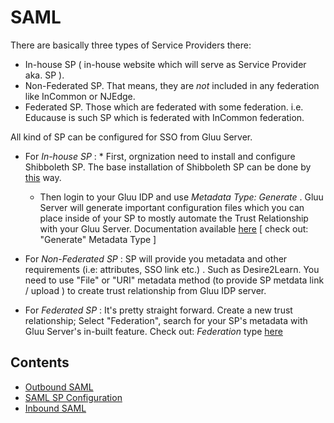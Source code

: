 # SAML

There are basically three types of Service Providers there:  

* In-house SP ( in-house website which will serve as Service Provider aka. SP ). 
* Non-Federated SP. That means, they are *not* included in any federation like InCommon or NJEdge. 
* Federated SP. Those which are federated with some federation. i.e. Educause is such SP which is federated with InCommon federation. 

All kind of SP can be configured for SSO from Gluu Server. 

* For _In-house SP_ : 
       * First, orgnization need to install and configure Shibboleth SP. The base installation of Shibboleth SP can be done by [this](http://www.gluu.org/docs/articles/apache-saml/) way. 
   * Then login to your Gluu IDP and use _Metadata Type: Generate_ . Gluu Server will generate important configuration files which you can place inside of your SP to mostly automate the Trust Relationship with your Gluu Server. Documentation available [here](http://www.gluu.org/docs/admin-guide/saml/outbound-saml/#saml-trust-relationship) [ check out: "Generate" Metadata Type ] 

* For _Non-Federated SP_ : SP will provide you metadata and other requirements (i.e: attributes, SSO link etc.) . Such as Desire2Learn. You need to use "File" or "URI" metadata method (to provide SP metdata link / upload ) to create trust relationship from Gluu IDP server. 

* For _Federated SP_ : It's pretty straight forward. Create a new trust relationship; Select "Federation", search for your SP's metadata with Gluu Server's in-built feature. Check out: _Federation_ type [here](http://www.gluu.org/docs/admin-guide/saml/outbound-saml/#saml-trust-relationship)


## Contents

- [Outbound SAML](outbound-saml.md)
- [SAML SP Configuration](saml-sp-configuration.md)
- [Inbound SAML](./inbound-saml.md)

